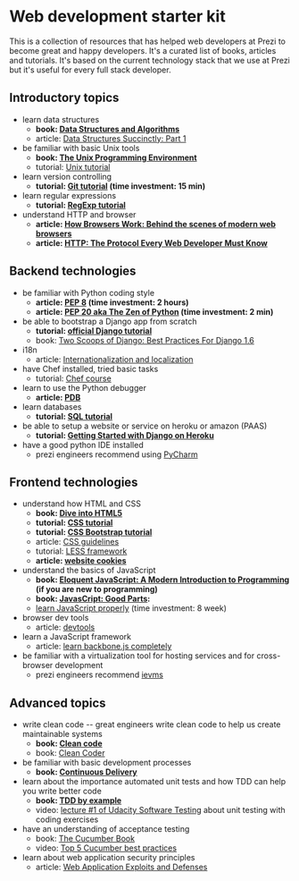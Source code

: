 Web development starter kit
===========================

This is a collection of resources that has helped web developers at Prezi to become great and happy developers. It's a curated list of books, articles and tutorials. It's based on the current technology stack that we use at Prezi but it's useful for every full stack developer.

## Introductory topics

- learn data structures
    - **book: [Data Structures and Algorithms][data_struct]**
    - article: [Data Structures Succinctly: Part 1][datastructspart1]
- be familiar with basic Unix tools
    - **book: [The Unix Programming Environment][unix_book]**
    - tutorial: [Unix tutorial][unix_tutorial]
- learn version controlling
    - **tutorial: [Git tutorial][git_school] (time investment: 15 min)**
- learn regular expressions
    - **tutorial: [RegExp tutorial][regex_tutorial]**
- understand HTTP and browser
    - **article: [How Browsers Work: Behind the scenes of modern web browsers][browserswork]**
    - **article: [HTTP: The Protocol Every Web Developer Must Know][http_tutorial]**

## Backend technologies
- be familiar with Python coding style
    - **article: [PEP 8][pep8] (time investment: 2 hours)**
    - **article: [PEP 20 aka The Zen of Python][pep20] (time investment: 2 min)**
- be able to bootstrap a Django app from scratch
    - **tutorial: [official Django tutorial][django_tutorial]**
    - book: [Two Scoops of Django: Best Practices For Django 1.6][scoops_of_django]
- i18n
    - article: [Internationalization and localization][i18n]
- have Chef installed, tried basic tasks
    - tutorial: [Chef course][chef_tutorial]
- learn to use the Python debugger
    - **article: [PDB][python_debugger]**
- learn databases
    - **tutorial: [SQL tutorial][sql_tutorial]**
- be able to setup a website or service on heroku or amazon (PAAS)
    - **tutorial: [Getting Started with Django on Heroku][paas_tutorial]**
- have a good python IDE installed
    - prezi engineers recommend using [PyCharm][pycharm]

## Frontend technologies
- understand how HTML and CSS
    - **book: [Dive into HTML5][html5_book]**
    - **tutorial: [CSS tutorial][css_tutorial]**
    - **tutorial: [CSS Bootstrap tutorial][bootstrap]**
    - article: [CSS guidelines][css_guidelines]
    - tutorial: [LESS framework][less]
    - **article: [website cookies][cookies]**
- understand the basics of JavaScript
    - **book: [Eloquent JavaScript: A Modern Introduction to Programming][javascript_eloquent] (if you are new to programming)**
    - **book: [JavasCript: Good Parts][javascript_goodparts]:**
    - [learn JavaScript properly][javascript_properly] (time investment: 8 week)
- browser dev tools
    -  article: [devtools][devtools]
- learn a JavaScript framework
    - article: [learn backbone.js completely][backbonejs]
- be familiar with a virtualization tool for hosting services and for cross-browser development
    - prezi engineers recommend [ievms][]

## Advanced topics
- write clean code -- great engineers write clean code to help us create maintainable systems
    - **book: [Clean code][clean_code]**
    - book: [Clean Coder][clean_coder]
- be familiar with basic development processes
    - **book: [Continuous Delivery][continuous_delivery]**
- learn about the importance automated unit tests and how TDD can help you write better code
    - **book: [TDD by example][tddbook]**
    - video: [lecture #1 of Udacity Software Testing][tdd_udacity] about unit testing with coding exercises
- have an understanding of acceptance testing
    - book: [The Cucumber Book][cucumber_book]
    - video: [Top 5 Cucumber best practices][top5cucumber]
- learn about web application security principles
    - article: [ Web Application Exploits and Defenses][webappsecurity]

[data_struct]: http://www.amazon.com/Data-Structures-Algorithms-Alfred-Aho/dp/0201000237
[unix_book]: http://www.amazon.com/Unix-Programming-Environment-Prentice-Hall-Software/dp/013937681X/ref=sr_1_16?...
[unix_tutorial]: http://www.learnshell.org/
[git_school]: https://try.github.io/levels/1/challenges/1
[regex_tutorial]: http://regexone.com/lesson/
[browserswork]: http://www.html5rocks.com/en/tutorials/internals/howbrowserswork/
[http_tutorial]: http://code.tutsplus.com/tutorials/http-the-protocol-every-web-developer-must-know-part-1--net-31177
[pep8]: http://legacy.python.org/dev/peps/pep-0008/
[django_tutorial]: https://docs.djangoproject.com/en/1.7/intro/tutorial01/
[scoops_of_django]: http://twoscoopspress.org/products/two-scoops-of-django-1-6
[i18n]: https://docs.djangoproject.com/en/dev/topics/i18n
[chef_tutorial]: https://learn.getchef.com/
[python_debugger]: https://docs.python.org/2/library/pdb.html
[sql_tutorial]: http://www.sqlcourse.com/
[paas_tutorial]: https://devcenter.heroku.com/articles/getting-started-with-django
[pycharm]: https://www.jetbrains.com/pycharm/
[html5_book]: http://diveintohtml5.info/
[bootstrap]: http://getbootstrap.com/getting-started/
[cookies]: http://getfirebug.com/cookies
[css_guidelines]: http://cssguidelin.es/
[css_tutorial]: https://developer.mozilla.org/en-US/docs/Web/Guide/CSS/Getting_started
[less]: http://webdesign.tutsplus.com/articles/get-into-less-the-programmable-stylesheet-language--webdesign-5216
[devtools]: https://developer.chrome.com/devtools
[javascript_eloquent]: http://eloquentjavascript.net/
[javascript_goodparts]: http://shop.oreilly.com/product/9780596517748.do
[javascript_properly]: http://javascriptissexy.com/how-to-learn-javascript-properly/
[backbonejs]: http://javascriptissexy.com/learn-backbone-js-completely/
[ievms]: https://github.com/xdissent/ievms
[clean_code]: http://www.amazon.com/Clean-Code-Handbook-Software-Craftsmanship/dp/0132350882
[clean_coder]: http://www.amazon.com/The-Clean-Coder-Professional-Programmers/dp/0137081073
[continuous_delivery]: http://www.amazon.com/dp/0321601912?tag=contindelive-20
[tddbook]: http://www.amazon.com/Test-Driven-Development-By-Example/dp/0321146530
[tdd_udacity]: https://www.udacity.com/course/viewer#!/c-cs258/l-48449993/m-48739042
[cucumber_book]: http://www.amazon.com/Cucumber-Book-Behaviour-Driven-Development-Programmers/dp/1934356808
[webappsecurity]: https://google-gruyere.appspot.com/
[pep20]: http://legacy.python.org/dev/peps/pep-0020/
[top5cucumber]: http://blog.codeship.io/2013/05/21/Testing-Tuesday-6-Top-5-Cucumber-best-practices.html
[datastructspart1]: http://code.tutsplus.com/series/data-structures-succinctly-part-1--cms-551?view=grid
